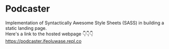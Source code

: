 # Podcaster
Implementation of Syntactically Awesome Style Sheets (SASS) in building a static landing page.
</br>
Here's a link to the hosted webpage 👇👇👇
</br>
https://podcaster.ifeoluwase.repl.co
